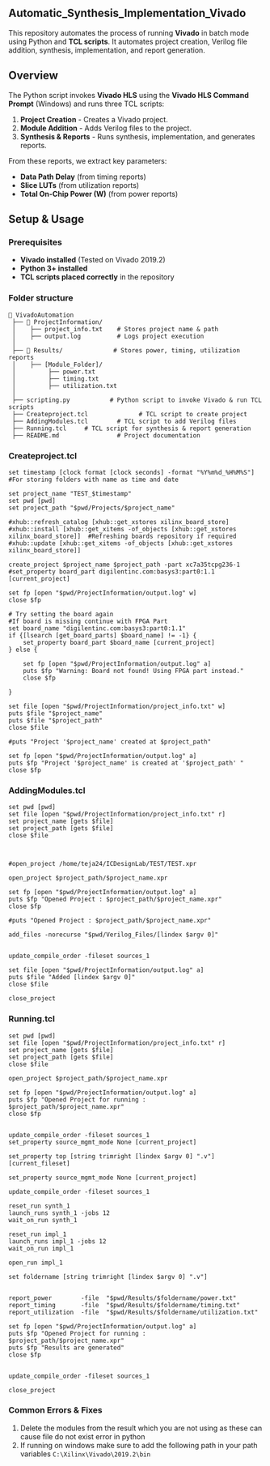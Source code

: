 ## Automatic_Synthesis_Implementation_Vivado
This repository automates the process of running **Vivado** in batch mode using Python and **TCL scripts**. It automates project creation, Verilog file addition, synthesis, implementation, and report generation.

##  Overview

The Python script invokes **Vivado HLS** using the **Vivado HLS Command Prompt** (Windows) and runs three TCL scripts:

1. **Project Creation** - Creates a Vivado project.
2. **Module Addition** - Adds Verilog files to the project.
3. **Synthesis & Reports** - Runs synthesis, implementation, and generates reports.

From these reports, we extract key parameters:
- **Data Path Delay** (from timing reports)
- **Slice LUTs** (from utilization reports)
- **Total On-Chip Power (W)** (from power reports)

##  Setup & Usage

### Prerequisites

- **Vivado installed** (Tested on Vivado 2019.2)
- **Python 3+ installed**
- **TCL scripts placed correctly** in the repository

### Folder structure 
```
📂 VivadoAutomation
 ├── 📂 ProjectInformation/
 │    ├── project_info.txt    # Stores project name & path
 │    ├── output.log          # Logs project execution
 │
 ├── 📂 Results/              # Stores power, timing, utilization reports
 │    ├── [Module_Folder]/
 │         ├── power.txt
 │         ├── timing.txt
 │         ├── utilization.txt
 │
 ├── scripting.py           # Python script to invoke Vivado & run TCL scripts
 ├── Createproject.tcl              # TCL script to create project
 ├── AddingModules.tcl        # TCL script to add Verilog files
 ├── Running.tcl     # TCL script for synthesis & report generation
 ├── README.md                # Project documentation

````
### Createproject.tcl

```
set timestamp [clock format [clock seconds] -format "%Y%m%d_%H%M%S"]           #For storing folders with name as time and date

set project_name "TEST_$timestamp"
set pwd [pwd]
set project_path "$pwd/Projects/$project_name"

#xhub::refresh_catalog [xhub::get_xstores xilinx_board_store]   
#xhub::install [xhub::get_xitems -of_objects [xhub::get_xstores xilinx_board_store]]  #Refreshing boards repository if required
#xhub::update [xhub::get_xitems -of_objects [xhub::get_xstores xilinx_board_store]]

create_project $project_name $project_path -part xc7a35tcpg236-1
#set_property board_part digilentinc.com:basys3:part0:1.1 [current_project]

set fp [open "$pwd/ProjectInformation/output.log" w]
close $fp

# Try setting the board again                                                   #If board is missing continue with FPGA Part
set board_name "digilentinc.com:basys3:part0:1.1"
if {[lsearch [get_board_parts] $board_name] != -1} {
    set_property board_part $board_name [current_project]
} else {

    set fp [open "$pwd/ProjectInformation/output.log" a]
    puts $fp "Warning: Board not found! Using FPGA part instead."
    close $fp
    
}

set file [open "$pwd/ProjectInformation/project_info.txt" w]
puts $file "$project_name"
puts $file "$project_path"
close $file

#puts "Project '$project_name' created at $project_path"

set fp [open "$pwd/ProjectInformation/output.log" a]
puts $fp "Project '$project_name' is created at '$project_path' "
close $fp
```

### AddingModules.tcl

```
set pwd [pwd]
set file [open "$pwd/ProjectInformation/project_info.txt" r]
set project_name [gets $file]
set project_path [gets $file]
close $file



#open_project /home/teja24/ICDesignLab/TEST/TEST.xpr

open_project $project_path/$project_name.xpr

set fp [open "$pwd/ProjectInformation/output.log" a]
puts $fp "Opened Project : $project_path/$project_name.xpr"
close $fp

#puts "Opened Project : $project_path/$project_name.xpr"

add_files -norecurse "$pwd/Verilog_Files/[lindex $argv 0]"


update_compile_order -fileset sources_1

set file [open "$pwd/ProjectInformation/output.log" a]
puts $file "Added [lindex $argv 0]"
close $file

close_project
```

### Running.tcl

```
set pwd [pwd]
set file [open "$pwd/ProjectInformation/project_info.txt" r]
set project_name [gets $file]
set project_path [gets $file]
close $file

open_project $project_path/$project_name.xpr

set fp [open "$pwd/ProjectInformation/output.log" a]
puts $fp "Opened Project for running : $project_path/$project_name.xpr"
close $fp


update_compile_order -fileset sources_1
set_property source_mgmt_mode None [current_project]

set_property top [string trimright [lindex $argv 0] ".v"] [current_fileset]

set_property source_mgmt_mode None [current_project]

update_compile_order -fileset sources_1

reset_run synth_1
launch_runs synth_1 -jobs 12
wait_on_run synth_1

reset_run impl_1
launch_runs impl_1 -jobs 12
wait_on_run impl_1

open_run impl_1

set foldername [string trimright [lindex $argv 0] ".v"] 


report_power        -file  "$pwd/Results/$foldername/power.txt" 
report_timing       -file  "$pwd/Results/$foldername/timing.txt"
report_utilization  -file  "$pwd/Results/$foldername/utilization.txt"

set fp [open "$pwd/ProjectInformation/output.log" a]
puts $fp "Opened Project for running : $project_path/$project_name.xpr"
puts $fp "Results are generated"
close $fp


update_compile_order -fileset sources_1

close_project
```

### Common Errors & Fixes
1. Delete the modules from the result which you are not using as these can cause file do not exist error in python
2. If running on windows make sure to add the following path in your path variables ``` C:\Xilinx\Vivado\2019.2\bin ```

   
